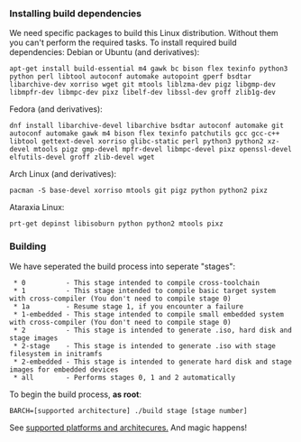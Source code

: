 ### Installing build dependencies
We need specific packages to build this Linux distribution. Without them you can't perform the required tasks. To install required build dependencies:
Debian or Ubuntu (and derivatives):
```
apt-get install build-essential m4 gawk bc bison flex texinfo python3 python perl libtool autoconf automake autopoint gperf bsdtar libarchive-dev xorriso wget git mtools liblzma-dev pigz libgmp-dev libmpfr-dev libmpc-dev pixz libelf-dev libssl-dev groff zlib1g-dev
```
Fedora (and derivatives):
```
dnf install libarchive-devel libarchive bsdtar autoconf automake git autoconf automake gawk m4 bison flex texinfo patchutils gcc gcc-c++ libtool gettext-devel xorriso glibc-static perl python3 python2 xz-devel mtools pigz gmp-devel mpfr-devel libmpc-devel pixz openssl-devel elfutils-devel groff zlib-devel wget
```
Arch Linux (and derivatives):
```
pacman -S base-devel xorriso mtools git pigz python python2 pixz
```
Ataraxia Linux:
```
prt-get depinst libisoburn python python2 mtools pixz
```

### Building
We have seperated the build process into seperate "stages":
```
 * 0          - This stage intended to compile cross-toolchain
 * 1          - This stage intended to compile basic target system with cross-compiler (You don't need to compile stage 0)
 * 1a         - Resume stage 1, if you encounter a failure 
 * 1-embedded - This stage intended to compile small embedded system with cross-compiler (You don't need to compile stage 0)
 * 2          - This stage is intended to generate .iso, hard disk and stage images
 * 2-stage    - This stage is intended to generate .iso with stage filesystem in initramfs
 * 2-embedded - This stage is intended to generate hard disk and stage images for embedded devices
 * all        - Performs stages 0, 1 and 2 automatically

```
To begin the build process, **as root**:
```
BARCH=[supported architecture] ./build stage [stage number]
```
See [supported platforms and architecures.](platforms.md)
And magic happens!
